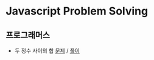 # Javascript Problem Solving

## 프로그래머스

- 두 정수 사이의 합 [문제](https://programmers.co.kr/learn/courses/30/lessons/12912?language=javascript) / [풀이](./programmers/sum-between-two-integers.js)
